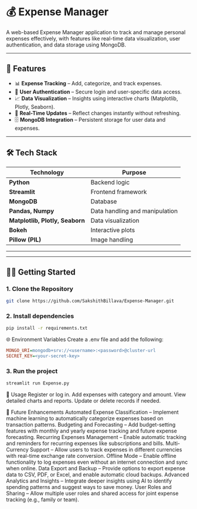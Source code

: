 # 💰 Expense Manager

A web-based Expense Manager application to track and manage personal expenses effectively, with features like real-time data visualization, user authentication, and data storage using MongoDB.

---

## 🚀 Features
- 📊 **Expense Tracking** – Add, categorize, and track expenses.
- 🔐 **User Authentication** – Secure login and user-specific data access.
- 📈 **Data Visualization** – Insights using interactive charts (Matplotlib, Plotly, Seaborn).
- 📅 **Real-Time Updates** – Reflect changes instantly without refreshing.
- 🗄️ **MongoDB Integration** – Persistent storage for user data and expenses.

---

## 🛠️ Tech Stack
| Technology | Purpose |
|-----------|---------|
| **Python** | Backend logic |
| **Streamlit** | Frontend framework |
| **MongoDB** | Database |
| **Pandas, Numpy** | Data handling and manipulation |
| **Matplotlib, Plotly, Seaborn** | Data visualization |
| **Bokeh** | Interactive plots |
| **Pillow (PIL)** | Image handling |

---
---

## 🏃‍♂️ Getting Started
### 1. **Clone the Repository**
```bash
git clone https://github.com/SakshithBillava/Expense-Manager.git
```
### 2. **Install dependencies**
```bash
pip install -r requirements.txt
```
🌐 Environment Variables
Create a .env file and add the following:
```ini
MONGO_URI=mongodb+srv://<username>:<password>@cluster-url
SECRET_KEY=<your-secret-key>
```
### 3. **Run the project**
```bash
streamlit run Expense.py
```

🎯 Usage
Register or log in.
Add expenses with category and amount.
View detailed charts and reports.
Update or delete records if needed.

🚀 Future Enhancements
Automated Expense Classification – Implement machine learning to automatically categorize expenses based on transaction patterns.
Budgeting and Forecasting – Add budget-setting features with monthly and yearly expense tracking and future expense forecasting.
Recurring Expenses Management – Enable automatic tracking and reminders for recurring expenses like subscriptions and bills.
Multi-Currency Support – Allow users to track expenses in different currencies with real-time exchange rate conversion.
Offline Mode – Enable offline functionality to log expenses even without an internet connection and sync when online.
Data Export and Backup – Provide options to export expense data to CSV, PDF, or Excel, and enable automatic cloud backups.
Advanced Analytics and Insights – Integrate deeper insights using AI to identify spending patterns and suggest ways to save money.
User Roles and Sharing – Allow multiple user roles and shared access for joint expense tracking (e.g., family or team).


